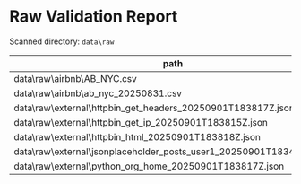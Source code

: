 # Raw Validation Report

Scanned directory: `data\raw`

| path | bytes | format | valid | detail |
|---|---:|---|---:|---|
| data\raw\airbnb\AB_NYC.csv | 7077973 | csv | True |  |
| data\raw\airbnb\ab_nyc_20250831.csv | 7077973 | csv | True |  |
| data\raw\external\httpbin_get_headers_20250901T183817Z.json | 220 | json | True |  |
| data\raw\external\httpbin_get_ip_20250901T183815Z.json | 33 | json | False |  |
| data\raw\external\httpbin_html_20250901T183818Z.json | 94 | json | False |  |
| data\raw\external\jsonplaceholder_posts_user1_20250901T183444Z.json | 2726 | json | True |  |
| data\raw\external\python_org_home_20250901T183817Z.json | 18423 | json | True |  |
